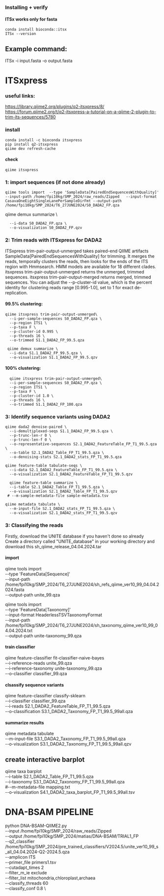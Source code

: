 ### Installing + verify 

#### ITSx works only for fasta
    conda install bioconda::itsx
    ITSx --version

## Example command: 

ITSx -i input.fasta -o output.fasta

# ITSxpress

### useful links: 
https://library.qiime2.org/plugins/q2-itsxpress/8/
https://forum.qiime2.org/t/q2-itsxpress-a-tutorial-on-a-qiime-2-plugin-to-trim-its-sequences/5780

### install
    conda install -c bioconda itsxpress
    pip install q2-itsxpress
    qiime dev refresh-cache

#### check 
    qiime itsxpress


### 1: import sequences (if not done already)

    qiime tools import  --type 'SampleData[PairedEndSequencesWithQuality]' --input-path /home/fpi10kg/SMP_2024/raw_reads/Zipped   --input-format CasavaOneEightSingleLanePerSampleDirFmt --output-path /home/fpi10kg/SMP_2024/T6_27JUNE2024/S0_DADA2_FP.qza

qiime demux summarize \
    
      --i-data S0_DADA2_FP.qza \
      --o-visualization S0_DADA2_FP.qzv

### 2: Trim reads with ITSxpress for DADA2 
ITSxpress trim-pair-output-unmerged takes paired-end QIIME artifacts
SampleData[PairedEndSequencesWithQuality] for
trimming. It merges the reads, temporally clusters the reads, then looks for
the ends of the ITS region with Hmmsearch. HMM models are available for 18
different clades. itsxpress trim-pair-output-unmerged returns the unmerged, trimmed sequences. itsxpress trim-pair-output-merged returns merged, trimmed sequences. You can adjust the --p-cluster-id value, which is the percent identity for clustering reads range [0.995-1.0], set to 1 for exact de-replication.

#### 99.5% clustering: 
    qiime itsxpress trim-pair-output-unmerged\
      --i-per-sample-sequences S0_DADA2_FP.qza \
      --p-region ITS1 \
      --p-taxa F \
      --p-cluster-id 0.995 \
      --p-threads 16 \
      --o-trimmed S1.1_DADA2_FP_99.5.qza

     qiime demux summarize \
      --i-data S1.1_DADA2_FP_99.5.qza \
      --o-visualization S1.1_DADA2_FP_99.5.qzv
      
  #### 100% clustering: 
      qiime itsxpress trim-pair-output-unmerged\
      --i-per-sample-sequences S0_DADA2_FP.qza \
      --p-region ITS1 \
      --p-taxa F \
      --p-cluster-id 1.0 \
      --p-threads 16 \
      --o-trimmed S1.1_DADA2_FP_100.qza
    
    
  
### 3: Identify sequence variants using DADA2
    qiime dada2 denoise-paired \
      --i-demultiplexed-seqs S1.1_DADA2_FP_99.5.qza \
      --p-trunc-len-r 0 \
      --p-trunc-len-f 0 \
      --o-representative-sequences S2.1_DADA2_FeatureTable_FP_T1_99.5.qza \
      --o-table S2.1_DADA2_Table_FP_T1_99.5.qza \
      --o-denoising-stats S2.1_DADA2_stats_FP_T1_99.5.qza

    qiime feature-table tabulate-seqs \
      --i-data S2.1_DADA2_FeatureTable_FP_T1_99.5.qza \
      --o-visualization S2.1_DADA2_FeatureTable_FP_T1_99.5.qzv
      
      qiime feature-table summarize \
      --i-table S2.1_DADA2_Table_FP_T1_99.5.qza \
      --o-visualization S2.1_DADA2_Table_FP_T1_99.5.qzv
     # --m-sample-metadata-file sample-metadata.tsv
    
    qiime metadata tabulate \
      --m-input-file S2.1_DADA2_stats_FP_T1_99.5.qza \
      --o-visualization S2.1_DADA2_stats_FP_T1_99.5.qzv

### 3: Classifying the reads
Firstly, download the UNITE database if you haven't done so already <br>
Create a directory called "UNITE_database" in your working directory and download this sh_qiime_release_04.04.2024.tar <br>


#### import 
qiime tools import \
  --type 'FeatureData[Sequence]' \
  --input-path /home/fpi10kg/SMP_2024/T6_27JUNE2024/sh_refs_qiime_ver10_99_04.04.2024.fasta \
  --output-path unite_99.qza
  
qiime tools import \
--type 'FeatureData[Taxonomy]' \
--input-format HeaderlessTSVTaxonomyFormat \
--input-path /home/fpi10kg/SMP_2024/T6_27JUNE2024/sh_taxonomy_qiime_ver10_99_04.04.2024.txt \
--output-path unite-taxonomy_99.qza

#### train classifier 
qiime feature-classifier fit-classifier-naive-bayes \
  --i-reference-reads unite_99.qza \
  --i-reference-taxonomy unite-taxonomy_99.qza \
  --o-classifier classifier_99.qza

#### clsassify sequence variants 
qiime feature-classifier classify-sklearn \
  --i-classifier classifier_99.qza \
  --i-reads S2.1_DADA2_FeatureTable_FP_T1_99.5.qza \
  --o-classification S3.1_DADA2_Taxonomy_FP_T1_99.5_99all.qza

  #### summarize results

  qiime metadata tabulate \
  --m-input-file S3.1_DADA2_Taxonomy_FP_T1_99.5_99all.qza \
  --o-visualization S3.1_DADA2_Taxonomy_FP_T1_99.5_99all.qzv

  ## create interactive barplot

  qiime taxa barplot \
  --i-table S2.1_DADA2_Table_FP_T1_99.5.qza  \
  --i-taxonomy S3.1_DADA2_Taxonomy_FP_T1_99.5_99all.qza \
  #--m-metadata-file mapping.txt \
  --o-visualization S4.1_DADA2_taxa_barplot_FP_T1_99.5_99all.tsv








# DNA-BSAM PIPELINE
python DNA-BSAM-QIIME2.py \
--input /home/fpi10kg/SMP_2024/raw_reads/Zipped \
--output /home/fpi10kg/SMP_2024/matias/DNA-BSAM/TRIAL1_FP  \
--q2_classifier /home/fpi10kg/SMP_2024/pre_trained_classifiers/V2024.5/unite_ver10_99_s_all_04.04.2024-Q2-2024.5.qza \
--amplicon ITS \
--primer_file primers1.tsv \
--cutadapt_times 2 \
--filter_m_ie exclude \
--filter_list mitochondria,chloroplast,archaea \
--classify_threads 60 \
--classify_conf 0.8 \


